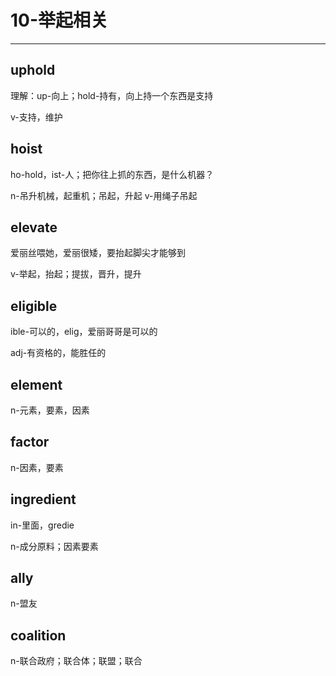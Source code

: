 # 10-举起相关

---
## uphold

理解：up-向上；hold-持有，向上持一个东西是支持

v-支持，维护


## hoist

ho-hold，ist-人；把你往上抓的东西，是什么机器？

n-吊升机械，起重机；吊起，升起
v-用绳子吊起


## elevate

爱丽丝喂她，爱丽很矮，要抬起脚尖才能够到

v-举起，抬起；提拔，晋升，提升


## eligible

ible-可以的，elig，爱丽哥哥是可以的

adj-有资格的，能胜任的


## element

n-元素，要素，因素


## factor

n-因素，要素


## ingredient

in-里面，gredie

n-成分原料；因素要素


## ally

n-盟友


## coalition

n-联合政府；联合体；联盟；联合
